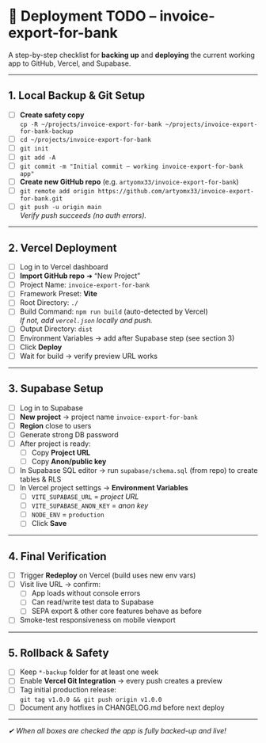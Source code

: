 # 🚀 Deployment TODO – invoice-export-for-bank

A step-by-step checklist for **backing up** and **deploying** the current working app to GitHub, Vercel, and Supabase.

---

## 1. Local Backup & Git Setup
- [ ] **Create safety copy**  
      `cp -R ~/projects/invoice-export-for-bank ~/projects/invoice-export-for-bank-backup`
- [ ] `cd ~/projects/invoice-export-for-bank`
- [ ] `git init`
- [ ] `git add -A`
- [ ] `git commit -m "Initial commit – working invoice-export-for-bank app"`
- [ ] **Create new GitHub repo** (e.g. `artyomx33/invoice-export-for-bank`)
- [ ] `git remote add origin https://github.com/artyomx33/invoice-export-for-bank.git`
- [ ] `git push -u origin main`  
      _Verify push succeeds (no auth errors)._

---

## 2. Vercel Deployment
- [ ] Log in to Vercel dashboard
- [ ] **Import GitHub repo** ➜ “New Project”
- [ ] Project Name: `invoice-export-for-bank`
- [ ] Framework Preset: **Vite**
- [ ] Root Directory: `./`
- [ ] Build Command: `npm run build`  (auto-detected by Vercel)  
  _If not, add `vercel.json` locally and push._
- [ ] Output Directory: `dist`
- [ ] Environment Variables → add after Supabase step (see section 3)
- [ ] Click **Deploy**
- [ ] Wait for build → verify preview URL works

---

## 3. Supabase Setup
- [ ] Log in to Supabase
- [ ] **New project** → project name `invoice-export-for-bank`
- [ ] **Region** close to users
- [ ] Generate strong DB password
- [ ] After project is ready:  
  - [ ] Copy **Project URL**  
  - [ ] Copy **Anon/public key**
- [ ] In Supabase SQL editor → run `supabase/schema.sql` (from repo) to create tables & RLS
- [ ] In Vercel project settings → **Environment Variables**
  - [ ] `VITE_SUPABASE_URL`  =  _project URL_
  - [ ] `VITE_SUPABASE_ANON_KEY` =  _anon key_
  - [ ] `NODE_ENV` = `production`
  - [ ] Click **Save**

---

## 4. Final Verification
- [ ] Trigger **Redeploy** on Vercel (build uses new env vars)
- [ ] Visit live URL → confirm:
  - [ ] App loads without console errors
  - [ ] Can read/write test data to Supabase
  - [ ] SEPA export & other core features behave as before
- [ ] Smoke-test responsiveness on mobile viewport

---

## 5. Rollback & Safety
- [ ] Keep `*-backup` folder for at least one week
- [ ] Enable **Vercel Git Integration** → every push creates a preview
- [ ] Tag initial production release:  
      `git tag v1.0.0 && git push origin v1.0.0`
- [ ] Document any hotfixes in CHANGELOG.md before next deploy

---

_✔ When all boxes are checked the app is fully backed-up and live!_
